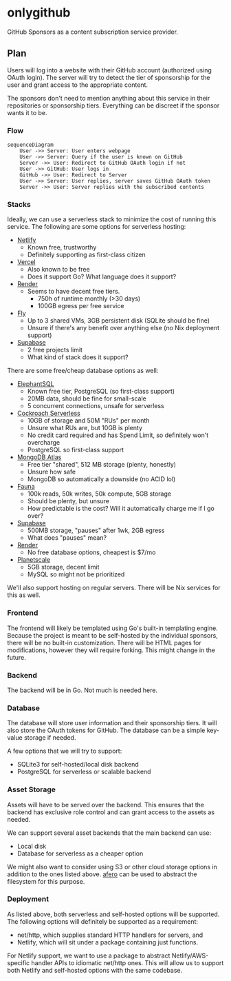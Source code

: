 # onlygithub

GitHub Sponsors as a content subscription service provider.

## Plan

Users will log into a website with their GitHub account (authorized using OAuth
login). The server will try to detect the tier of sponsorship for the user and
grant access to the appropriate content.

The sponsors don't need to mention anything about this service in their
repositories or sponsorship tiers. Everything can be discreet if the sponsor
wants it to be.

### Flow

```mermaid
sequenceDiagram
    User ->> Server: User enters webpage
    User ->> Server: Query if the user is known on GitHub
    Server ->> User: Redirect to GitHub OAuth login if not
    User ->> GitHub: User logs in
    GitHub ->> User: Redirect to Server
    User ->> Server: User replies, server saves GitHub OAuth token
    Server ->> User: Server replies with the subscribed contents
```

### Stacks

Ideally, we can use a serverless stack to minimize the cost of running this
service. The following are some options for serverless hosting:

- [Netlify](https://www.netlify.com/)
    - Known free, trustworthy
    - Definitely supporting as first-class citizen
- [Vercel](https://vercel.com/)
    - Also known to be free
    - Does it support Go? What language does it support?
- [Render](https://render.com/)
    - Seems to have decent free tiers.
        - 750h of runtime monthly (>30 days)
        - 100GB egress per free service
- [Fly](https://fly.io/)
    - Up to 3 shared VMs, 3GB persistent disk (SQLite should be fine)
    - Unsure if there's any benefit over anything else (no Nix deployment
      support)
- [Supabase](https://supabase.io/)
    - 2 free projects limit
    - What kind of stack does it support?

There are some free/cheap database options as well:

- [ElephantSQL](https://www.elephantsql.com/)
    - Known free tier, PostgreSQL (so first-class support)
    - 20MB data, should be fine for small-scale
    - 5 concurrent connections, unsafe for serverless
- [Cockroach Serverless](https://www.cockroachlabs.com/docs/stable/cockroachcloud.html)
    - 10GB of storage and 50M "RUs" per month
    - Unsure what RUs are, but 10GB is plenty
    - No credit card required and has Spend Limit, so definitely won't overcharge
    - PostgreSQL so first-class support
- [MongoDB Atlas](https://www.mongodb.com/cloud/atlas)
    - Free tier "shared", 512 MB storage (plenty, honestly)
    - Unsure how safe
    - MongoDB so automatically a downside (no ACID lol)
- [Fauna](https://fauna.com/)
    - 100k reads, 50k writes, 50k compute, 5GB storage
    - Should be plenty, but unsure
    - How predictable is the cost? Will it automatically charge me if I go over?
- [Supabase](https://supabase.io/)
    - 500MB storage, "pauses" after 1wk, 2GB egress
    - What does "pauses" mean?
- [Render](https://render.com/)
    - No free database options, cheapest is $7/mo
- [Planetscale](https://planetscale.com/)
    - 5GB storage, decent limit
    - MySQL so might not be prioritized

We'll also support hosting on regular servers. There will be Nix services for
this as well.

### Frontend

The frontend will likely be templated using Go's built-in templating engine.
Because the project is meant to be self-hosted by the individual sponsors,
there will be no built-in customization. There will be HTML pages for
modifications, however they will require forking. This might change in the
future.

### Backend

The backend will be in Go. Not much is needed here.

### Database

The database will store user information and their sponsorship tiers. It will
also store the OAuth tokens for GitHub. The database can be a simple key-value
storage if needed.

A few options that we will try to support:

- SQLite3 for self-hosted/local disk backend
- PostgreSQL for serverless or scalable backend

### Asset Storage

Assets will have to be served over the backend. This ensures that the backend
has exclusive role control and can grant access to the assets as needed.

We can support several asset backends that the main backend can use:

- Local disk
- Database for serverless as a cheaper option

We might also want to consider using S3 or other cloud storage options in
addition to the ones listed above. [afero](https://github.com/spf13/afero) can
be used to abstract the filesystem for this purpose.

### Deployment

As listed above, both serverless and self-hosted options will be supported. The
following options will definitely be supported as a requirement:

- net/http, which supplies standard HTTP handlers for servers, and
- Netlify, which will sit under a package containing just functions.

For Netlify support, we want to use a package to abstract Netlify/AWS-specific
handler APIs to idiomatic net/http ones. This will allow us to support both
Netlify and self-hosted options with the same codebase.

